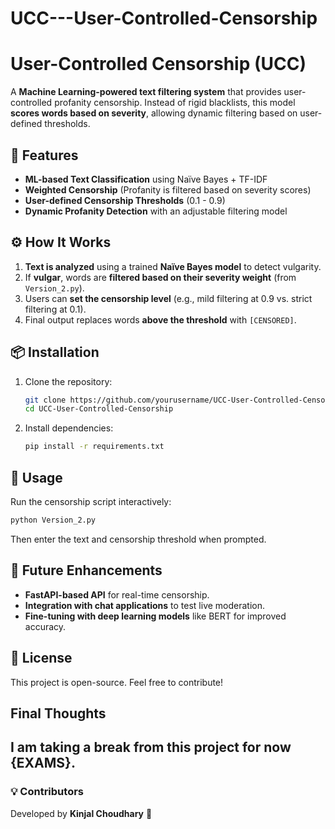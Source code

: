 # UCC---User-Controlled-Censorship

# User-Controlled Censorship (UCC)

A **Machine Learning-powered text filtering system** that provides user-controlled profanity censorship. Instead of rigid blacklists, this model **scores words based on severity**, allowing dynamic filtering based on user-defined thresholds.

## 🚀 Features
- **ML-based Text Classification** using Naïve Bayes + TF-IDF
- **Weighted Censorship** (Profanity is filtered based on severity scores)
- **User-defined Censorship Thresholds** (0.1 - 0.9)
- **Dynamic Profanity Detection** with an adjustable filtering model

## ⚙️ How It Works
1. **Text is analyzed** using a trained **Naïve Bayes model** to detect vulgarity.
2. If **vulgar**, words are **filtered based on their severity weight** (from `Version_2.py`).
3. Users can **set the censorship level** (e.g., mild filtering at 0.9 vs. strict filtering at 0.1).
4. Final output replaces words **above the threshold** with `[CENSORED]`.

## 📦 Installation
1. Clone the repository:
   ```bash
   git clone https://github.com/yourusername/UCC-User-Controlled-Censorship.git
   cd UCC-User-Controlled-Censorship
   ```
2. Install dependencies:
   ```bash
   pip install -r requirements.txt
   ```

## 🚀 Usage
Run the censorship script interactively:
```bash
python Version_2.py
```
Then enter the text and censorship threshold when prompted.

## 🔬 Future Enhancements
- **FastAPI-based API** for real-time censorship.
- **Integration with chat applications** to test live moderation.
- **Fine-tuning with deep learning models** like BERT for improved accuracy.

## 📜 License
This project is open-source. Feel free to contribute!

## Final Thoughts
I am taking a break from this project for now {EXAMS}.
---
### 💡 Contributors
Developed by **Kinjal Choudhary** 🎯

